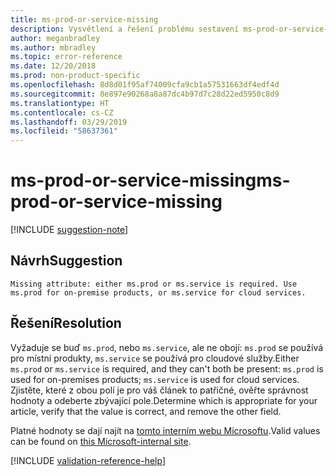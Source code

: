 ```yaml
---
title: ms-prod-or-service-missing
description: Vysvětlení a řešení problému sestavení ms-prod-or-service-missing na webu Docs
author: meganbradley
ms.author: mbradley
ms.topic: error-reference
ms.date: 12/20/2018
ms.prod: non-product-specific
ms.openlocfilehash: 8d8d01f95af74009cfa9cb1a57531663df4edf4d
ms.sourcegitcommit: 8e897e90268a8a87dc4b97d7c28d22ed5950c8d9
ms.translationtype: HT
ms.contentlocale: cs-CZ
ms.lasthandoff: 03/29/2019
ms.locfileid: "58637361"
---
```

# <a name="ms-prod-or-service-missing"></a><span data-ttu-id="675f8-103">ms-prod-or-service-missing</span><span class="sxs-lookup"><span data-stu-id="675f8-103">ms-prod-or-service-missing</span></span>

[!INCLUDE [suggestion-note](includes/suggestion-note.md)]

## <a name="suggestion"></a><span data-ttu-id="675f8-104">Návrh</span><span class="sxs-lookup"><span data-stu-id="675f8-104">Suggestion</span></span>

`Missing attribute: either ms.prod or ms.service is required. Use ms.prod for on-premise products, or ms.service for cloud services.`

## <a name="resolution"></a><span data-ttu-id="675f8-105">Řešení</span><span class="sxs-lookup"><span data-stu-id="675f8-105">Resolution</span></span>

<span data-ttu-id="675f8-106">Vyžaduje se buď `ms.prod`, nebo `ms.service`, ale ne obojí: `ms.prod` se používá pro místní produkty, `ms.service` se používá pro cloudové služby.</span><span class="sxs-lookup"><span data-stu-id="675f8-106">Either `ms.prod` or `ms.service` is required, and they can't both be present: `ms.prod` is used for on-premises products; `ms.service` is used for cloud services.</span></span> <span data-ttu-id="675f8-107">Zjistěte, které z obou polí je pro váš článek to patřičné, ověřte správnost hodnoty a odeberte zbývající pole.</span><span class="sxs-lookup"><span data-stu-id="675f8-107">Determine which is appropriate for your article, verify that the value is correct, and remove the other field.</span></span>

<span data-ttu-id="675f8-108">Platné hodnoty se dají najít na [tomto interním webu Microsoftu](https://docsmetadatatool.azurewebsites.net/allowlists).</span><span class="sxs-lookup"><span data-stu-id="675f8-108">Valid values can be found on [this Microsoft-internal site](https://docsmetadatatool.azurewebsites.net/allowlists).</span></span>

<!--make sure to add this file to your includes folder and verify the path-->
[!INCLUDE [validation-reference-help](includes/validation-reference-help.md)]